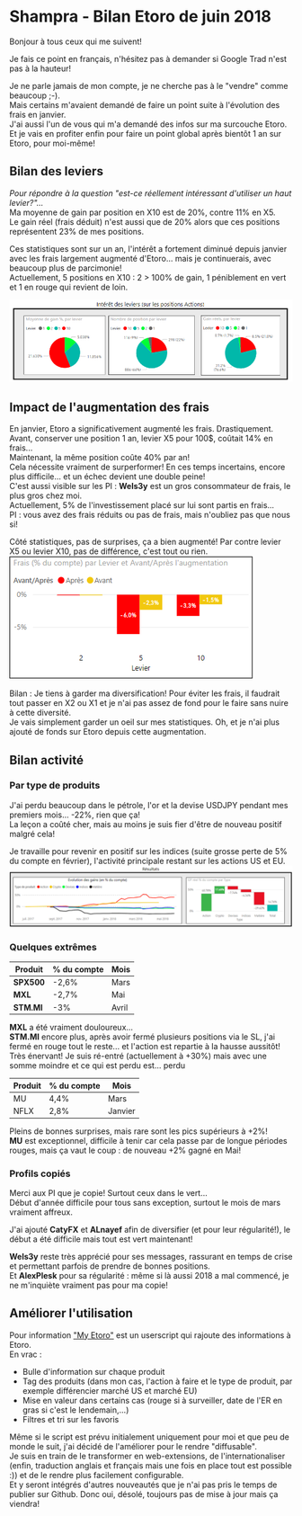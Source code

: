 
# Shampra - Bilan Etoro de juin 2018

Bonjour à tous ceux qui me suivent! 

Je fais ce point en français, n'hésitez pas à demander si Google Trad n'est pas à la hauteur! 

Je ne parle jamais de mon compte, je ne cherche pas à le "vendre" comme beaucoup ;-).   
Mais certains m'avaient demandé de faire un point suite à l'évolution des frais en janvier.  
J'ai aussi l'un de vous qui m'a demandé des infos sur ma surcouche Etoro.  
Et je vais en profiter enfin pour faire un point global après bientôt 1 an sur Etoro, pour  moi-même! 

## Bilan des leviers
_Pour répondre à la question "est-ce réellement intéressant d'utiliser un haut levier?"..._   
Ma moyenne de gain par position en X10 est de 20%, contre 11% en X5.  
Le gain réel (frais déduit) n'est aussi que de 20% alors que ces positions représentent 23% de mes positions.

Ces statistiques sont sur un an, l'intérêt a fortement diminué depuis janvier avec les frais largement augmenté d'Etoro... mais je continuerais, avec beaucoup plus de parcimonie!  
Actuellement, 5 positions en X10 : 2 > 100% de gain, 1 péniblement en vert et 1 en rouge qui revient de loin.

![Stats leviers](etoro_levier.png)


## Impact de l'augmentation des frais

En janvier, Etoro a significativement augmenté les frais. Drastiquement.  
Avant, conserver une position 1 an, levier X5 pour 100\$, coûtait 14\% en frais...  
Maintenant, la même position coûte 40\% par an!  
Cela nécessite vraiment de surperformer! En ces temps incertains, encore plus difficile... et un échec devient une double peine!  
C'est aussi visible sur les PI : **Wels3y** est un gros consommateur de frais, le plus gros chez moi.  
Actuellement, 5% de l'investissement placé sur lui sont partis en frais...  
PI : vous avez des frais réduits ou pas de frais, mais n'oubliez pas que nous si!

Côté statistiques, pas de surprises, ça a bien augmenté! Par contre levier X5 ou levier X10, pas de différence, c'est tout ou rien.    
![Stats frais](etoro_evol_frais.png)

Bilan : 
Je tiens à garder ma diversification!
Pour éviter les frais, il faudrait tout passer en X2 ou X1 et je n'ai pas assez de fond pour le faire sans nuire à cette diversité.  
Je vais simplement garder un oeil sur mes statistiques. Oh, et je n'ai plus ajouté de fonds sur Etoro depuis cette augmentation.


## Bilan activité


### Par type de produits
J'ai perdu beaucoup dans le pétrole, l'or et la devise USDJPY pendant mes premiers mois... -22%, rien que ça!  
La leçon a coûté cher, mais au moins je suis fier d'être de nouveau positif malgré cela!  

Je travaille pour revenir en positif sur les indices (suite grosse perte de 5% du compte en février), l'activité principale restant sur les actions US et EU.  
![Stats compte](etoro_resultat.png)

### Quelques extrêmes
Produit|% du compte|Mois
--|--|--
**SPX500**|-2,6%|Mars 
**MXL**|-2,7%|Mai 
**STM.MI**|-3%|Avril 

**MXL** a été vraiment douloureux...  
**STM.MI** encore plus, après avoir fermé plusieurs positions via le SL, j'ai fermé en rouge tout le reste... et l'action est repartie à la hausse aussitôt! Très énervant! Je suis ré-entré (actuellement à +30%) mais avec une somme moindre et ce qui est perdu est... perdu

|Produit|% du compte|Mois| 
|--|--|--| 
|MU|4,4%|Mars
|NFLX|2,8%|Janvier

Pleins de bonnes surprises, mais rare sont les pics supérieurs à +2%!  
**MU** est exceptionnel, difficile à tenir car cela passe par de longue périodes rouges, mais ça vaut le coup : de nouveau +2% gagné en Mai!



### Profils copiés  
Merci aux PI que je copie! Surtout ceux dans le vert...  
Début d'année difficile pour tous sans exception, surtout le mois de mars vraiment affreux.

J'ai ajouté **CatyFX** et **ALnayef** afin de diversifier (et pour leur régularité!), le début a été difficile mais tout est vert maintenant!

**Wels3y** reste très apprécié pour ses messages, rassurant en temps de crise et permettant parfois de prendre de bonnes positions.  
Et **AlexPlesk** pour sa régularité : même si là aussi 2018 a mal commencé, je ne m'inquiète vraiment pas pour ma copie!


## Améliorer l'utilisation
Pour information ["My Etoro"](https://shampra.github.io/myEtoro/) est un userscript qui rajoute des informations à Etoro.  
En vrac :
-   Bulle d'information sur chaque produit
-   Tag des produits (dans mon cas, l'action à faire et le type de produit, par exemple différencier marché US et marché EU)
-   Mise en valeur dans certains cas (rouge si à surveiller, date de l'ER en gras si c'est le lendemain,...)
-   Filtres et tri sur les favoris

Même si le script est prévu initialement uniquement pour moi et que peu de monde le suit, j'ai décidé de l'améliorer pour le rendre "diffusable".  
Je suis en train de le transformer en web-extensions, de l'internationaliser (enfin, traduction anglais et français mais une fois en place tout est possible :)) et de le rendre plus facilement configurable.  
Et y seront intégrés d'autres nouveautés que je n'ai pas pris le temps de publier sur Github. Donc oui, désolé, toujours pas de mise à jour mais ça viendra!
